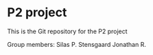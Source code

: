 # P2 project

This is the Git repository for the P2 project

Group members:
  Silas P. Stensgaard 
  Jonathan R. 

